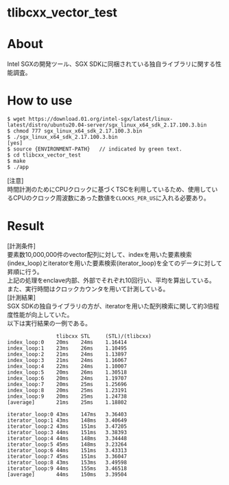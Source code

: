 # tlibcxx_vector_test

# About
Intel SGXの開発ツール、SGX SDKに同梱されている独自ライブラリ<vector>に関する性能調査。

# How to use

```
$ wget https://download.01.org/intel-sgx/latest/linux-latest/distro/ubuntu20.04-server/sgx_linux_x64_sdk_2.17.100.3.bin
$ chmod 777 sgx_linux_x64_sdk_2.17.100.3.bin
$ ./sgx_linux_x64_sdk_2.17.100.3.bin
[yes]
$ source {ENVIRONMENT-PATH}   // indicated by green text. 
$ cd tlibcxx_vector_test
$ make
$ ./app
```

[注意]<br>
時間計測のためにCPUクロックに基づくTSCを利用しているため、使用しているCPUのクロック周波数にあった数値を`CLOCKS_PER_US`に入れる必要あり。

# Result

[計測条件]<br>
要素数10,000,000件のvector配列に対して、indexを用いた要素検索(index_loop)とiteratorを用いた要素検索(iterator_loop)を全てのデータに対して昇順に行う。<br>
上記の処理をenclave内部、外部でそれぞれ10回行い、平均を算出している。<br>
また、実行時間はクロックカウンタを用いて計測している。<br>
[計測結果]<br>
SGX SDKの独自ライブラリの方が、iteratorを用いた配列検索に関して約3倍程度性能が向上していた。<br>
以下は実行結果の一例である。

```
                tlibcxx STL     (STL)/(tlibcxx)
index_loop:0    20ms    24ms    1.16414
index_loop:1    23ms    26ms    1.10495
index_loop:2    21ms    24ms    1.13897
index_loop:3    21ms    24ms    1.16067
index_loop:4    22ms    24ms    1.10007
index_loop:5    20ms    26ms    1.30518
index_loop:6    20ms    24ms    1.19707
index_loop:7    20ms    25ms    1.25696
index_loop:8    20ms    25ms    1.23191
index_loop:9    20ms    25ms    1.24738
[average]       21ms    25ms    1.18802

iterator_loop:0 43ms    147ms   3.36403
iterator_loop:1 43ms    148ms   3.40649
iterator_loop:2 43ms    151ms   3.47205
iterator_loop:3 44ms    151ms   3.38393
iterator_loop:4 44ms    148ms   3.34448
iterator_loop:5 45ms    148ms   3.23264
iterator_loop:6 44ms    151ms   3.43313
iterator_loop:7 45ms    151ms   3.36047
iterator_loop:8 43ms    153ms   3.49598
iterator_loop:9 44ms    155ms   3.46518
[average]       44ms    150ms   3.39504
```
